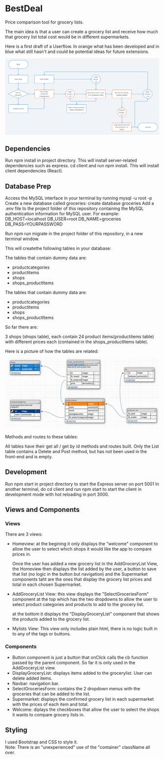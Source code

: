 # BestDeal

Price comparison tool for grocery lists.

The main idea is that a user can create a grocery list and receive how much that grocery list total cost would be in different supermarkets.

Here is a first draft of a Userflow. In orange what has been developed and in blue what still hasn't and could be potential ideas for future extensions.

![Userflow](support/Userflow.png)

## Dependencies

Run npm install in project directory. This will install server-related dependencies such as express.
cd client and run npm install. This will install client dependencies (React).

## Database Prep

Access the MySQL interface in your terminal by running mysql -u root -p
Create a new database called groceries: create database groceries
Add a .env file to the project folder of this repository containing the MySQL authentication information for MySQL user. For example:
DB_HOST=localhost
DB_USER=root
DB_NAME=groceries
DB_PASS=YOURPASSWORD

Run npm run migrate in the project folder of this repository, in a new terminal window.

This will createthe following tables in your database:

The tables that contain dummy data are:

- productcategories
- productitems
- shops
- shops_productItems

The tables that contain dummy data are:

- productcategories
- productitems
- shops
- shops_productItems

So far there are:

3 shops (shops table), each contain 24 product items(productitems table) with different prices each (contained in the shops_productItems table).

Here is a picture of how the tables are related:

![table relationships](support/tables-dbdesigner.png)

Methods and routes to these tables:

All tables have their get all / get by id methods and routes built. Only the List table contains a Delete and Post method, but has not been used in the front-end and is empty.

## Development

Run npm start in project directory to start the Express server on port 5001
In another terminal, do cd client and run npm start to start the client in development mode with hot reloading in port 3000.

## Views and Components

### Views

There are 3 views:

- Homeview:
  at the begining it only displays the "welcome" component to allow the user to select which shops it would like the app to compare prices in.

  Once the user has added a new grocery list in the AddGroceryList View, the Homeview then displays the list added by the user, a button to save that list (no logic in the button but navigation) and the Supermarket components taht are the ones that display the grocery list prices and total in each chosen Supermarket.

- AddGroceryList View:
  this view displays the "SelectGroceriesForm" component at the top which has the two dropdowns to allow the user to select product categories and products to add to the grocery list.

  at the bottom it displays the "DisplayGroceryList" component that shows the products added to the grocery list.

- Mylists View:
  This view only includes plain html, there is no logic built in to any of the tags or buttons.

### Components

- Button component is just a button that onClick calls the cb function passed by the parent component. So far it is only used in the AddGroceryList view.
- DisplayGroceryList: displays items added to the grocerylist. User can delete added items.
- Navbar: navigation bar.
- SelectGroceriesForm: contains the 2 dropdown menus with the groceries that can be added to the list.
- Supermarket: displays the confirmed grocery list in each supermarket with the prices of each item and total.
- Welcome: diplays the checkboxes that allow the user to select the shops it wants to compare grocery lists in.

## Styling

I used Bootstrap and CSS to style it.  
Note: There is an "unexperienced" use of the "container" className all over.

